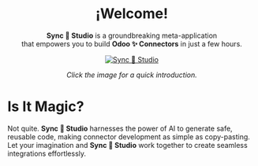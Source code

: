 <h1 align="center">¡Welcome!</h1>

<p align="center"> <b>Sync 🪬 Studio</b> is a groundbreaking meta-application<br/>that empowers you to build <b>Odoo ✨ Connectors</b> in just a few hours. </p>

<div align="center">
<a target="_blank" href="https://odoomagic.com/"><img src="https://github.com/itpp-labs/sync-addons/assets/186131/b7ae8ced-44f4-498d-b111-2fc4e3d1171b" alt="Sync 🪬 Studio"/></a>
</div>
  
<p align="center"><em>Click the image for a quick introduction.</em></p>

# Is It Magic?

Not quite. **Sync 🪬 Studio** harnesses the power of AI to generate safe, reusable code, making connector development as simple as copy-pasting. Let your imagination and **Sync 🪬 Studio** work together to create seamless integrations effortlessly.
